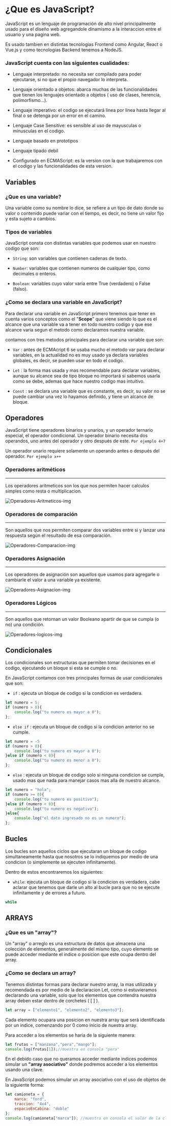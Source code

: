 # ¿Que es JavaScript?

JavaScript es un lenguaje de programación de alto nivel principalmente usado para el diseño web agregandole dinamismo a la interaccion entre el usuario y una pagina web.

Es usado tambien en distintas tecnologias Frontend como Angular, React o Vue.js y como tecnologias Backend tenemos a NodeJS.

### JavaScript cuenta con las siguientes cualidades:

- Lenguaje interpretado: no necesita ser compilado para poder ejecutarse, si no que el propio navegador lo interpreta.

- Lenguaje orientado a objetos: abarca muchas de las funcionalidades que tienen los lenguajes orientado a objetos ( uso de clases, herencia, polimorfismo...).

- Lenguaje imperativo: el codigo se ejecutará linea por linea hasta llegar al final o se detenga por un error en el camino.

- Lenguaje Case Sensitive: es sensible al uso de mayusculas o minusculas en el codigo.

- Lenguaje basado en prototipos

- Lenguaje tipado debil

- Configurado en ECMAScript: es la version con la que trabajaremos con el codigo y las funcionalidades de esta version.

## Variables

### ¿Que es una variable?

Una variable como su nombre lo dice, se refiere a un tipo de dato donde su valor o contenido puede variar con el tiempo, es decir, no tiene un valor fijo y esta sujeto a cambios.

### Tipos de variables

JavaScript consta con distintas variables que podemos usar en nuestro codigo que son:

- `String`: son variables que contienen cadenas de texto.

- `Number`: variables que contienen numeros de cualquier tipo, como decimales o enteros.

- `Boolean`: variables cuyo valor varia entre True (verdadero) o False (falso).

### ¿Como se declara una variable en JavaScript?

Para declarar una variable en JavaScript primero tenemos que tener en cuenta varios conceptos como el "**Scope**" que viene siendo lo que es el alcance que una variable va a tener en todo nuestro codigo y que ese alcance varia segun el metodo como declaramos nuestra variable.

contamos con tres metodos principales para declarar una variable que son:

- `Var` : antes de ECMAcript 6 se usaba mucho el metodo var para declarar variables, en la actualidad no es muy usado ya declara variables globales, es decir, se pueden usar en todo el codigo.

- `Let` : la forma mas usada y mas recomendable para declarar variables, aunque su alcance sea de tipo bloque no importará si sabemos usarla como se debe, ademas que hace nuestro codigo mas intuitivo.

- `Const` : se declara una variable que es constante, es decir, su valor no se puede cambiar una vez lo hayamos definido, y tiene un alcance de bloque.

## Operadores

JavaScript tiene operadores binarios y unarios, y un operador ternario especial, el operador condicional. Un operador binario necesita dos operandos, uno antes del operador y otro después de este. `Por ejemplo 4+7`

Un operador unario requiere solamente un operando antes o después del operador. `Por ejemplo x++`

### Operadores aritméticos
---
Los operadores aritmeticos son los que nos permiten hacer calculos simples como resta o multiplicacion.

![Operadores-Aritmeticos-img](img/Operadores-Aritmeticos.png)

### Operadores de comparación
---
Son aquellos que nos permiten comparar dos variables entre si y lanzar una respuesta según el resultado de esa comparación.

![Operadores-Comparacion-img](img/Operadores-Comparacion.png)

### Operadores Asignación
---
Los operadores de asignación son aquellos que usamos para agregarle o cambiarle el valor a una variable ya existente.

![Operadores-Asignacion-img](img/Operadores-Asignacion.png)

### Operadores Lógicos
---
Son aquellos que retornan un valor Booleano apartir de que se cumpla (o no) una condición.

![Operadores-logicos-img](img/Operadores-Logicos.png)

## Condicionales

Los condicionales son estructuras que permiten tomar decisiones en el codigo, ejecutando un bloque si esta se cumple o no.

En JavaScript contamos con tres principales formas de usar condicionales que son:

- `if` : ejecuta un bloque de codigo si la condicion es verdadera.
```javascript
let numero = 5;
if (numero > 0){
    console.log("tu numero es mayor a 0");
};
```
- `else if` : ejecuta un bloque de codigo si la condicion anterior no se cumple.
```javascript
let numero = -5
if (numero > 0){
    console.log("tu numero es mayor a 0");
}else if (numero < 0){
    console.log("tu numero es menor a 0");
};
```
- `else` : ejecuta un bloque de codigo solo si ninguna condicion se cumple, usado mas que nada para manejar casos mas alla de nuestro alcance.

```javascript
let numero = "hola";
if (numero >= 0){
    console.log("tu numero es positivo");
}else if (numero < 0){
    console.log("tu numero es negativo");
}else{
    console.log("el dato ingresado no es un numero");
};
```

## Bucles

Los bucles son aquellos ciclos que ejecutaran un bloque de codigo simultaneamente hasta que nosotros se lo indiquemos por medio de una condicion (o simplemente se ejecuten infinitamente).

Dentro de estos encontraremos los siguientes:

- `while`: ejecuta un bloque de codigo si la condicion es verdadera, cabe aclarar que tenemos que darle un alto al bucle para que no se ejecute infinitamente y de errores a futuro.
```javascript
while
```

## ARRAYS

### ¿Que es un "array"?

Un "array" o arreglo es una estructura de datos que almacena una colección de elementos, generalmente del mismo tipo, cuyo elemento se puede acceder mediante el indice o posicion que este ocupa dentro del array.

### ¿Como se declara un array?

Tenemos distintas formas para declarar nuestro array, la mas utilizada y recomendada es por medio de la declaracion Let, como si estuvieramos declarando una variable, solo que los elementos que contendra nuestra array deben estar dentro de corchetes ( [ ] ).

```javascript
let array = ["elemento1", "elemento2", "elemento3"];
```

Cada elemento ocupara una posicion en nuestra array que será identificada por un indice, comenzando por 0 como inicio de nuestra array.

Para acceder a los elementos se haria de la siguiente manera:

```javascript
let frutas = ["manzana","pera","mango"];
console.log(frutas[1]);//muestra en consola "pera"
```

En el debido caso que no queramos acceder mediante indices podemos simular un **"array asociativo"** donde podremos acceder a los elementos usando una clave.

En JavaScript podemos simular un array asociativo con el uso de objetos de la siguiente forma:

```javascript
let camioneta = {
    marca: "ford",
    traccion: "4x4",
    espacioEnCabina: "doble"
};
console.log(camioneta["marca"]); //muestra en consola el valor de la clave "marca" que seria "ford"
```
